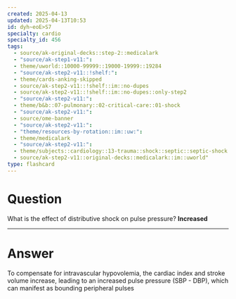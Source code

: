 ```yaml
---
created: 2025-04-13
updated: 2025-04-13T10:53
id: dyh~eoE>S7
specialty: cardio
specialty_id: 456
tags:
  - source/ak-original-decks::step-2::medicalark
  - "source/ak-step1-v11:": 
  - theme/uworld::10000-99999::19000-19999::19284
  - "source/ak-step2-v11::!shelf:": 
  - theme/cards-anking-skipped
  - source/ak-step2-v11::!shelf::im::no-dupes
  - source/ak-step2-v11::!shelf::im::no-dupes::only-step2
  - "source/ak-step2-v11:": 
  - theme/b&b::07-pulmonary::02-critical-care::01-shock
  - "source/ak-step2-v11:": 
  - source/ome-banner
  - "source/ak-step2-v11:": 
  - "theme/resources-by-rotation::im::uw:": 
  - theme/medicalark
  - "source/ak-step2-v11:": 
  - theme/subjects::cardiology::13-trauma::shock::septic::septic-shock
  - source/ak-step2-v11::original-decks::medicalark::im::uworld"
type: flashcard
---
```


# Question
What is the effect of distributive shock on pulse pressure?   **Increased**

---

# Answer
To compensate for intravascular hypovolemia, the cardiac index and stroke volume increase, leading to an increased pulse pressure (SBP - DBP), which can manifest as bounding peripheral pulses